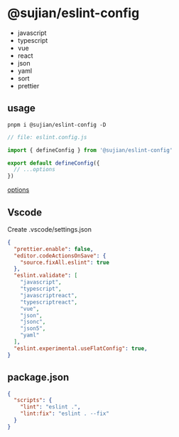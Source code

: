 # @sujian/eslint-config

- javascript
- typescript
- vue
- react
- json
- yaml
- sort
- prettier


## usage

```
pnpm i @sujian/eslint-config -D
```

```js
// file: eslint.config.js

import { defineConfig } from '@sujian/eslint-config'

export default defineConfig({
  // ...options
})
```

[options](https://github.com/sujianqingfeng/eslint-config/blob/161221d8b90490853d078e6d7d29ec3611eef473/packages/config/src/types.ts#L18)


## Vscode 

Create .vscode/settings.json

```json
{
  "prettier.enable": false,
  "editor.codeActionsOnSave": {
    "source.fixAll.eslint": true
  },
  "eslint.validate": [
    "javascript",
    "typescript",
    "javascriptreact",
    "typescriptreact",
    "vue",
    "json",
    "jsonc",
    "json5",
    "yaml"
  ],
  "eslint.experimental.useFlatConfig": true,
}
```


## package.json

```json
{
  "scripts": {
    "lint": "eslint .",
    "lint:fix": "eslint . --fix"
  }
}
```

